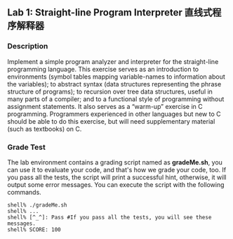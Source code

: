 ## Lab 1: Straight-line Program Interpreter 直线式程序解释器

### Description
Implement a simple program analyzer and interpreter for the straight-line programming language. This exercise serves as an introduction to environments (symbol tables mapping variable-names to information about the variables); to abstract syntax (data structures representing the phrase structure of programs); to recursion over tree data structures, useful in many parts of a compiler; and to a functional style of programming without assignment statements.
It also serves as a “warm-up” exercise in C programming. Programmers experienced in other languages but new to C should be able to do this exercise, but will need supplementary material (such as textbooks) on C.

### Grade Test
The lab environment contains a grading script named as **gradeMe.sh**, you can use it to evaluate your code, and that's how we grade your code, too. If you pass all the tests, the script will print a successful hint, otherwise, it will output some error messages. You can execute the script with the following commands.
```
shell% ./gradeMe.sh
shell% ...
shell% [^_^]: Pass #If you pass all the tests, you will see these messages.
shell% SCORE: 100
```